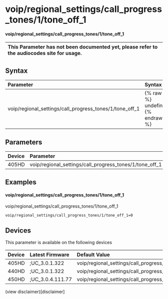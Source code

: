 ﻿---
description: voip/regional_settings/call_progress_tones/1/tone_off_1
search:
    keywords: ['voip','regional_settings','call_progress_tones','1','tone_off_1']
---

# voip/regional_settings/call_progress_tones/1/tone_off_1

#### voip/regional_settings/call_progress_tones/1/tone_off_1


| This Parameter has not been documented yet, please refer to the audiocodes site for usage.  |
| :--- |

## Syntax
| Parameter | Syntax |
| :--- | :--- |
|voip/regional_settings/call_progress_tones/1/tone_off_1 | {% raw %} undefined {% endraw %} |

## Parameters
|Device|Parameter|value|Description|
|:---|:---|:---|:---|
| 405HD | voip/regional_settings/call_progress_tones/1/tone_off_1 |  |  |

## Examples
#### voip/regional_settings/call_progress_tones/1/tone_off_1

voip/regional_settings/call_progress_tones/1/tone_off_1

```
voip/regional_settings/call_progress_tones/1/tone_off_1=0
```

## Devices
This parameter is available on the following devices

| Device | Latest Firmware | Default Value |
|:---|:---|:---|
| 405HD | ;UC_3.0.1.322 | voip/regional_settings/call_progress_tones/1/tone_off_1=0 
| 440HD | ;UC_3.0.1.322 | voip/regional_settings/call_progress_tones/1/tone_off_1=0 
| 450HD | ;UC_3.0.4.111.77 | voip/regional_settings/call_progress_tones/1/tone_off_1=0 

(view disclaimer)[disclaimer]
